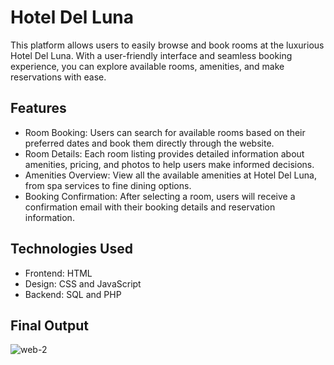 # Hotel Del Luna
This platform allows users to easily browse and book rooms at the luxurious Hotel Del Luna. With a user-friendly interface and seamless booking experience, you can explore available rooms, amenities, and make reservations with ease.
## Features
* Room Booking: Users can search for available rooms based on their preferred dates and book them directly through the website.
* Room Details: Each room listing provides detailed information about amenities, pricing, and photos to help users make informed decisions.
* Amenities Overview: View all the available amenities at Hotel Del Luna, from spa services to fine dining options.
* Booking Confirmation: After selecting a room, users will receive a confirmation email with their booking details and reservation information.
## Technologies Used
* Frontend: HTML
* Design: CSS and JavaScript
* Backend: SQL and PHP
## Final Output
![web-2](https://github.com/user-attachments/assets/f7e7e728-2195-47f9-a222-22ceb33768ae)
